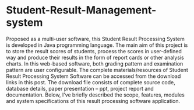 # Student-Result-Management-system
Proposed as a multi-user software, this Student Result Processing System is developed in Java programming language. The main aim of this project is to store the result scores of students, process the scores in user-defined way and produce their results in the form of report cards or other analysis charts. In this web-based software, both grading pattern and examination pattern are user configurable.  The complete materials/resources of Student Result Processing System Software can be accessed from the download links in this post. The download file consists of complete source code, database details, paper presentation – ppt, project report and documentation. Below, I’ve briefly described the scope, features, modules and system specifications of this result processing software application.
